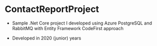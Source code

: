 # ContactReportProject

* Sample .Net Core project I developed using Azure PostgreSQL and RabbitMQ with Entity Framework CodeFirst approach

* Developed in 2020 (junior) years

